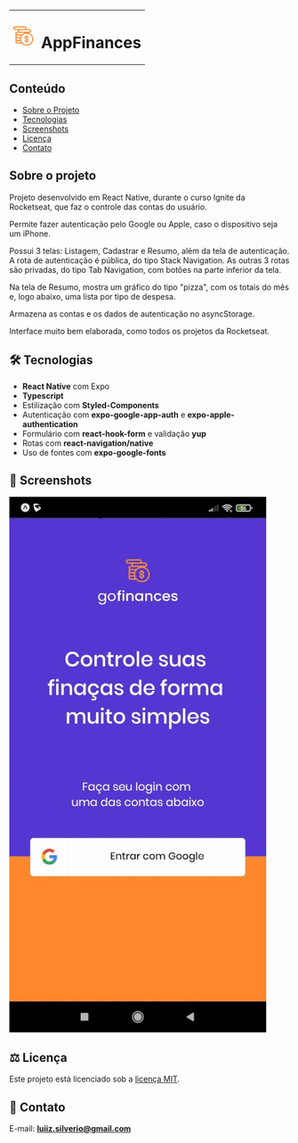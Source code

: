<table>
  <tr>
    <td><img src="https://github.com/luiizsilverio/appfinances/blob/main/assets/logo.png" /></td>
    <td><h1>AppFinances</h1></td>
  </tr>
</table>

## Conteúdo
* [Sobre o Projeto](#sobre-o-projeto)
* [Tecnologias](#hammer_and_wrench-tecnologias)
* [Screenshots](#camera_flash-screenshots)
* [Licença](#balance_scale-licença)
* [Contato](#email-contato)

## Sobre o projeto
<p>Projeto desenvolvido em React Native, durante o curso Ignite da Rocketseat, que faz o controle das contas do usuário.</p>
<p>Permite fazer autenticação pelo Google ou Apple, caso o dispositivo seja um iPhone.</p>
<p>Possui 3 telas: Listagem, Cadastrar e Resumo, além da tela de autenticação. A rota de autenticação é pública, do tipo Stack Navigation. As outras 3 rotas são privadas, do tipo Tab Navigation, com botões na parte inferior da tela.</p>
<p>Na tela de Resumo, mostra um gráfico do tipo "pizza", com os totais do mês e, logo abaixo, uma lista por tipo de despesa.</p>
<p>Armazena as contas e os dados de autenticação no asyncStorage.</p>
<p>Interface muito bem elaborada, como todos os projetos da Rocketseat.</p>
  
## :hammer_and_wrench: Tecnologias
* __React Native__ com Expo
* __Typescript__
* Estilização com __Styled-Components__
* Autenticação com __expo-google-app-auth__ e __expo-apple-authentication__
* Formulário com __react-hook-form__ e validação __yup__
* Rotas com __react-navigation/native__
* Uso de fontes com __expo-google-fonts__

## :camera_flash: Screenshots
![](https://github.com/luiizsilverio/appfinances/blob/main/assets/appfinances.gif)

## :balance_scale: Licença
Este projeto está licenciado sob a [licença MIT](LICENSE).

## :email: Contato

E-mail: [**luiiz.silverio@gmail.com**](mailto:luiiz.silverio@gmail.com)
